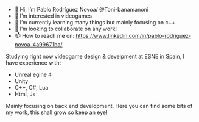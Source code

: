 - 👋 Hi, I’m Pablo Rodríguez Novoa/ @Toni-banamanoni
- 👀 I’m interested in videogames
- 🌱 I’m currently learning many things but mainly focusing on c++
- 💞️ I’m looking to collaborate on any work!
- 📫 How to reach me on: https://www.linkedin.com/in/pablo-rodriguez-novoa-4a99671ba/

Studying right now videogame design & develpment at ESNE in Spain, I have experience with:
- Unreal egine 4
- Unity
- C++, C#, Lua
- Html, Js

Mainly focusing on back end development.
Here you can find some bits of my work, this shall grow so keep an eye!
